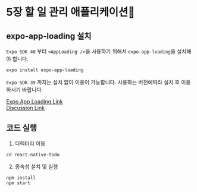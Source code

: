 # 5장 할 일 관리 애플리케이션

## expo-app-loading 설치

`Expo SDK 40` 부터 `<AppLoading />`을 사용하기 위해서 `expo-app-loading`을 설치해야 합니다.

```bash
expo install expo-app-loading
```

`Expo SDK 39` 까지는 설치 없이 이용이 가능합니다.
사용하는 버전에따라 설치 후 이용하시기 바랍니다.

[Expo App Loading Link](https://docs.expo.io/versions/v40.0.0/sdk/app-loading/#installation)  
[Discussion Link](https://github.com/Alchemist85K/my-first-react-native/discussions/13)

## 코드 실행

1. 디렉터리 이동

```
cd react-native-todo
```

2. 종속성 설치 및 실행

```
npm install
npm start
```
